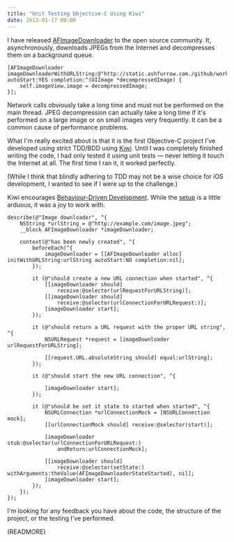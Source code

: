 ```yaml
---
title: "Unit Testing Objective-C Using Kiwi"
date: 2013-01-17 00:00
---
```


I have released [AFImageDownloader](https://github.com/AshFurrow/AFImageDownloader) to the open source community. It, asynchronously, downloads JPEGs from the Internet and decompresses them on a background queue.

```
[AFImageDownloader imageDownloaderWithURLString:@"http://static.ashfurrow.com./github/worked.jpg" autoStart:YES completion:^(UIImage *decompressedImage) {
    self.imageView.image = decompressedImage;
}];
```

Network calls obviously take a long time and must not be performed on the main thread. JPEG decompression can actually take a long time if it's performed on a large image or on small images very frequently. It can be a common cause of performance problems.

What I'm really excited about is that it is the first Objective-C project I've developed using strict TDD/BDD using [Kiwi](https://github.com/allending/Kiwi). Until I was completely finished writing the code, I had only tested it using unit tests — never letting it touch the Internet at all. The first time I ran it, it worked perfectly.

(While I think that blindly adhering to TDD may not be a wise choice for iOS development, I wanted to see if I were up to the challenge.)

Kiwi encourages [Behaviour-Driven Development](http://en.wikipedia.org/wiki/Behavior-driven_development). While the [setup](https://github.com/allending/Kiwi/wiki/Guide:-Up-and-Running-with-Kiwi) is a little arduous, it was a joy to work with.

```
describe(@"Image downloader", ^{
    NSString *urlString = @"http://example.com/image.jpeg";
    __block AFImageDownloader *imageDownloader;

    context(@"has been newly created", ^{
        beforeEach(^{
            imageDownloader = [[AFImageDownloader alloc] initWithURLString:urlString autoStart:NO completion:nil];
        });

        it (@"should create a new URL connection when started", ^{
            [[imageDownloader should] 
                receive:@selector(urlRequestForURLString)];
            [[imageDownloader should] 
                receive:@selector(urlConnectionForURLRequest:)];
            [imageDownloader start];
        });

        it (@"should return a URL request with the proper URL string", ^{
            NSURLRequest *request = [imageDownloader urlRequestForURLString];

            [[request.URL.absoluteString should] equal:urlString];
        });

        it (@"should start the new URL connection", ^{

            [imageDownloader start];
        });

        it (@"should be set it state to started when started", ^{
            NSURLConnection *urlConnectionMock = [NSURLConnection mock];
            [[urlConnectionMock should] receive:@selector(start)];

            [imageDownloader stub:@selector(urlConnectionForURLRequest:)
                andReturn:urlConnectionMock];

            [[imageDownloader should]
                receive:@selector(setState:) withArguments:theValue(AFImageDownloaderStateStarted), nil];
            [imageDownloader start];
        });
    });
});
```

I'm looking for any feedback you have about the code, the structure of the project, or the testing I've performed.

(READMORE)
